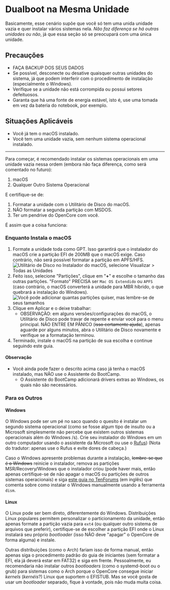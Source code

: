 # Dualboot na Mesma Unidade

Basicamente, esse cenário supõe que você só tem uma unida unidade vazia e quer instalar vários sistemas nela. *Não faz diferença se há outras unidades ou não*, já que essa seção só se preocupará com uma única unidade.

## Precauções

- FAÇA BACKUP DOS SEUS DADOS
- Se possível, desconecte ou desative quaisquer outras unidades do sistema, já que podem interferir com o procedimento de instalação (especialmente o Windows).
- Verifique se a unidade não está corrompida ou possui setores defeituosos. 
- Garanta que há uma fonte de energia estável, isto é, use uma tomada em vez da bateria do notebook, por exemplo.

## Situações Aplicáveis

- Você já tem o macOS instalado.
- Você tem uma unidade vazia, sem nenhum sistema operacional instalado.

---

Para começar, é recomendado instalar os sistemas operacionais em uma unidade vazia nessa ordem (embora não faça diferença, como será comentado no futuro):

1. macOS
2. Qualquer Outro Sistema Operacional

E certifique-se de:

1. Formatar a unidade com o Utilitário de Disco do macOS.
2. NÃO formatar a segunda partição com MSDOS.
3. Ter um pendrive do OpenCore com você.

É assim que a coisa funciona:

### Enquanto Instala o macOS

1. Formate a unidade toda como GPT. Isso garantirá que o instalador do macOS crie a partição EFI de 200MB que o macOS exige. Caso contrário, não será possível formatar a partição em APFS/HFS.
   ![Utilitário de Disco no Instalador do macOS, selecione Visualizar > Todas as Unidades](../images/disku1.png)
2. Feito isso, selecione "Partições", clique em "**+**" e escolhe o tamanho das outras partições. "Formato" PRECISA ser `Mac OS Extendido` ou `APFS` (caso contrário, o macOS converterá a unidade para MBR híbrido, o que quebrará a instalação do Windows).
   ![Você pode adicionar quantas partições quiser, mas **lembre-se de seus tamanhos**](../images/disku2.png)
3. Clique em Aplicar e o deixe trabalhar:
   * OBSERVAÇÃO: em alguns versões/configurações do macOS, o Utilitário de Disco pode travar de repente e enviar você para o menu principal. NÃO ENTRE EM PÂNICO (~~isso certamente ajuda~~), apenas aguarde por alguns minutos, abra o Utilitário de Disco novamente e verifique se a formatação terminou.
4. Terminado, instale o macOS na partição de sua escolha e continue seguindo este guia.

#### Observação

* Você ainda pode fazer o descrito acima caso já tenha o macOS instalado, mas NÃO use o Assistente do BootCamp.
  * O Assistente do BootCamp adicionará drivers extras ao Windows, os quais não são necessários.

### Para os Outros

#### Windows

O Windows pode ser um pé no saco quando o quesito é instalar um segundo sistema operacional (como se fosse algum tipo de insulto ou a Microsoft simplesmente não percebe que existem outros sistemas operacionais além do Windows /s). Crie seu instalador do Windows em um outro computador usando o assistente da Microsoft ou use o [Rufus](https://rufus.ie)) (Nota do tradutor: apenas use o Rufus e evite dores de cabeça.)

Caso o Windows apresente problemas durante a instalação, ~~lembre-se que é o Windows~~ reinicie o instalador, remova as partições MSR/Recovery/Windows que o instalador criou (pode haver mais, então apenas certifique-se de não apagar o macOS ou partições de outros sistemas operacionais) e siga [este guia no TenForums](https://www.tenforums.com/tutorials/84331-apply-windows-image-using-dism-instead-clean-install.html) (em inglês) que comenta sobre como instalar o Windows manualmente usando a ferramenta `dism`. 

#### Linux

O Linux pode ser bem direto, diferentemente do Windows. Distribuições Linux populares permitem personalizar o particionamento da unidade, então apenas formate a partição vazia para `ext4` (ou qualquer outro sistema de arquivos que preferir), certifique-se de escolher a partição EFI onde o Linux instalará seu próprio *bootloader* (isso NÃO deve "apagar" o OpenCore de forma alguma) e instale.

Outras distribuições (como o Arch) fariam isso de forma manual, então apenas siga o procedimento padrão do guia de iniciantes (sem formatar a EFI, ela já deverá estar em FAT32) e siga em frente. Pessoalmente, eu recomendaria não instalar outros *bootloaders* (como o systemd-boot ou o grub) para sistemas como o Arch porque o OpenCore consegue iniciar *kernels* (*kernéis*?) Linux que suportem o EFISTUB. Mas se você gosta de usar um *bootloader* separado, fique à vontade, pois não muda muita coisa.
